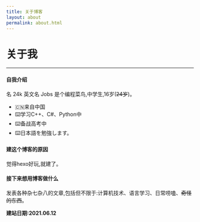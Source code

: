 ```yaml
---
title: 关于博客
layout: about
permalink: about.html
---
```

# 关于我
-----
#### 自我介绍
名 24k 英文名 Jobs
是个编程菜鸟,中学生,16岁(~~24岁~~)。
* 🇨🇳来自中国
* ⌨️学习C++、C#、Python中
* ⌨️备战高考中
* ⌨️日本語を勉強します。
#### 建这个博客的原因
觉得hexo好玩,就建了。
#### 接下来想用博客做什么
发表各种杂七杂八的文章,包括但不限于:计算机技术、语言学习、日常唠嗑、~~奇怪的东西~~。

**建站日期:2021.06.12**